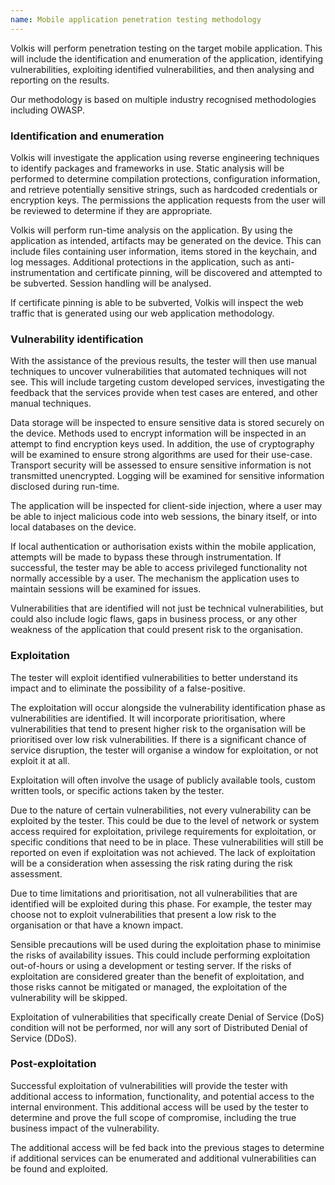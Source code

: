 ```yaml
---
name: Mobile application penetration testing methodology
---
```


Volkis will perform penetration testing on the target mobile application. This will include the identification and enumeration of the application, identifying vulnerabilities, exploiting identified vulnerabilities, and then analysing and reporting on the results.

Our methodology is based on multiple industry recognised methodologies including OWASP.

### Identification and enumeration

Volkis will investigate the application using reverse engineering techniques to identify packages and frameworks in use. Static analysis will be performed to determine compilation protections, configuration information, and retrieve potentially sensitive strings, such as hardcoded credentials or encryption keys. The permissions the application requests from the user will be reviewed to determine if they are appropriate.

Volkis will perform run-time analysis on the application. By using the application as intended, artifacts may be generated on the device. This can include files containing user information, items stored in the keychain, and log messages. Additional protections in the application, such as anti-instrumentation and certificate pinning, will be discovered and attempted to be subverted. Session handling will be analysed.

If certificate pinning is able to be subverted, Volkis will inspect the web traffic that is generated using our web application methodology.

### Vulnerability identification

With the assistance of the previous results, the tester will then use manual techniques to uncover vulnerabilities that automated techniques will not see. This will include targeting custom developed services, investigating the feedback that the services provide when test cases are entered, and other manual techniques.

Data storage will be inspected to ensure sensitive data is stored securely on the device. Methods used to encrypt information will be inspected in an attempt to find encryption keys used. In addition, the use of cryptography will be examined to ensure strong algorithms are used for their use-case. Transport security will be assessed to ensure sensitive information is not transmitted unencrypted. Logging will be examined for sensitive information disclosed during run-time.

The application will be inspected for client-side injection, where a user may be able to inject malicious code into web sessions, the binary itself, or into local databases on the device. 

If local authentication or authorisation exists within the mobile application, attempts will be made to bypass these through instrumentation. If successful, the tester may be able to access privileged functionality not normally accessible by a user. The mechanism the application uses to maintain sessions will be examined for issues.

Vulnerabilities that are identified will not just be technical vulnerabilities, but could also include logic flaws, gaps in business process, or any other weakness of the application that could present risk to the organisation.

### Exploitation

The tester will exploit identified vulnerabilities to better understand its impact and to eliminate the possibility of a false-positive.

The exploitation will occur alongside the vulnerability identification phase as vulnerabilities are identified. It will incorporate prioritisation, where vulnerabilities that tend to present higher risk to the organisation will be prioritised over low risk vulnerabilities. If there is a significant chance of service disruption, the tester will organise a window for exploitation, or not exploit it at all.

Exploitation will often involve the usage of publicly available tools, custom written tools, or specific actions taken by the tester.

Due to the nature of certain vulnerabilities, not every vulnerability can be exploited by the tester. This could be due to the level of network or system access required for exploitation, privilege requirements for exploitation, or specific conditions that need to be in place. These vulnerabilities will still be reported on even if exploitation was not achieved. The lack of exploitation will be a consideration when assessing the risk rating during the risk assessment.

Due to time limitations and prioritisation, not all vulnerabilities that are identified will be exploited during this phase. For example, the tester may choose not to exploit vulnerabilities that present a low risk to the organisation or that have a known impact.

Sensible precautions will be used during the exploitation phase to minimise the risks of availability issues. This could include performing exploitation out-of-hours or using a development or testing server. If the risks of exploitation are considered greater than the benefit of exploitation, and those risks cannot be mitigated or managed, the exploitation of the vulnerability will be skipped.

Exploitation of vulnerabilities that specifically create Denial of Service (DoS) condition will not be performed, nor will any sort of Distributed Denial of Service (DDoS).

### Post-exploitation

Successful exploitation of vulnerabilities will provide the tester with additional access to information, functionality, and potential access to the internal environment. This additional access will be used by the tester to determine and prove the full scope of compromise, including the true business impact of the vulnerability.

The additional access will be fed back into the previous stages to determine if additional services can be enumerated and additional vulnerabilities can be found and exploited.
